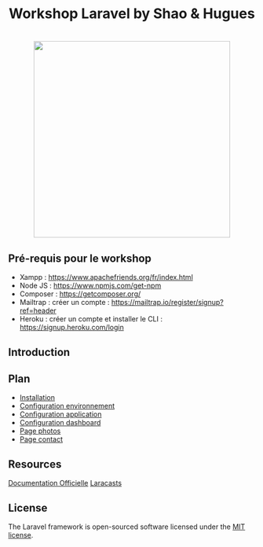 <h1 align="center">Workshop Laravel by Shao & Hugues<h1>
<p align="center"><img src="https://res.cloudinary.com/dtfbvvkyp/image/upload/v1566331377/laravel-logolockup-cmyk-red.svg" width="400"></p>

## Pré-requis pour le workshop

- Xampp : https://www.apachefriends.org/fr/index.html
- Node JS : https://www.npmjs.com/get-npm
- Composer : https://getcomposer.org/
- Mailtrap : créer un compte : https://mailtrap.io/register/signup?ref=header
- Heroku : créer un compte et installer le CLI : https://signup.heroku.com/login

## Introduction

## Plan
- [Installation](workshop_tutoriel/installation.md)
- [Configuration environnement](workshop_tutoriel/configuration_environnement.md)
- [Configuration application](workshop_tutoriel/configuration_application.md)
- [Configuration dashboard](workshop_tutoriel/configuration_dashboard.md)
- [Page photos](workshop_tutoriel/page_photos.md)
- [Page contact](workshop_tutoriel/page_contact.md)

## Resources
[Documentation Officielle](https://laravel.com/docs/6.x)
[Laracasts](https://laracasts.com/)

## License

The Laravel framework is open-sourced software licensed under the [MIT license](https://opensource.org/licenses/MIT).
